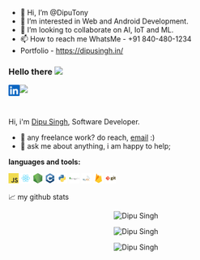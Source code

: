 - 👋 Hi, I’m @DipuTony
- 👀 I’m interested in Web and Android Development.
- 💞️ I’m looking to collaborate on AI, IoT and ML.
- 📫 How to reach me WhatsMe - +91 840-480-1234
-  Portfolio - https://dipusingh.in/

<!---
DipuTony/DipuTony is a ✨ special ✨ repository because its `README.md` (this file) appears on your GitHub profile.
You can click the Preview link to take a look at your changes.
--->
### Hello there <img src="https://media.giphy.com/media/hvRJCLFzcasrR4ia7z/giphy.gif" width="25px">

<a href="https://www.linkedin.com/in/diputony" target="_blank">
  <img align="left" alt="Dipu's LinkedIN" width="22px" src="https://raw.githubusercontent.com/DipuTony/DipuTony/3584bf52c0dc36949226e107835724f436e0a769/linkedin.svg" /></a>


![](https://visitor-badge.glitch.me/badge?page_id=diputony)

<br />

Hi, i'm [Dipu Singh](https://dipusingh.in), Software Developer.

- 💼 any freelance work? do reach, [email](mailto:dsingh197@gmail.com) :)
- 💬 ask me about anything, i am happy to help;


**languages and tools:**  

<code><img height="20" src="https://raw.githubusercontent.com/github/explore/80688e429a7d4ef2fca1e82350fe8e3517d3494d/topics/javascript/javascript.png"></code>
<code><img height="20" src="https://raw.githubusercontent.com/github/explore/80688e429a7d4ef2fca1e82350fe8e3517d3494d/topics/react/react.png"></code>
<code><img height="20" src="https://raw.githubusercontent.com/github/explore/80688e429a7d4ef2fca1e82350fe8e3517d3494d/topics/nodejs/nodejs.png"></code>
<code><img height="20" src="https://raw.githubusercontent.com/github/explore/80688e429a7d4ef2fca1e82350fe8e3517d3494d/topics/cpp/cpp.png"></code>
<code><img height="20" src="https://raw.githubusercontent.com/github/explore/80688e429a7d4ef2fca1e82350fe8e3517d3494d/topics/python/python.png"></code>
<code><img height="20" src="https://raw.githubusercontent.com/github/explore/80688e429a7d4ef2fca1e82350fe8e3517d3494d/topics/mongodb/mongodb.png"></code>
<code><img height="20" src="https://raw.githubusercontent.com/github/explore/80688e429a7d4ef2fca1e82350fe8e3517d3494d/topics/mysql/mysql.png"></code>
<code><img height="20" src="https://raw.githubusercontent.com/github/explore/80688e429a7d4ef2fca1e82350fe8e3517d3494d/topics/firebase/firebase.png"></code>
<code><img height="20" src="https://raw.githubusercontent.com/github/explore/80688e429a7d4ef2fca1e82350fe8e3517d3494d/topics/git/git.png"></code>





📈 my github stats

<p align="center"><img src="https://github-readme-stats.vercel.app/api/top-langs?username=diputony&show_icons=true&locale=en&layout=compact&theme=gotham" alt="Dipu Singh" /></p>
<p align="center"> <img src="https://github-readme-stats.vercel.app/api?username=diputony&show_icons=true&theme=gotham" alt="Dipu Singh" /></p>
<p align="center"><img  src="https://github-readme-streak-stats.herokuapp.com/?user=diputony&show_icons=true&theme=gotham" alt="Dipu Singh" /></p>


